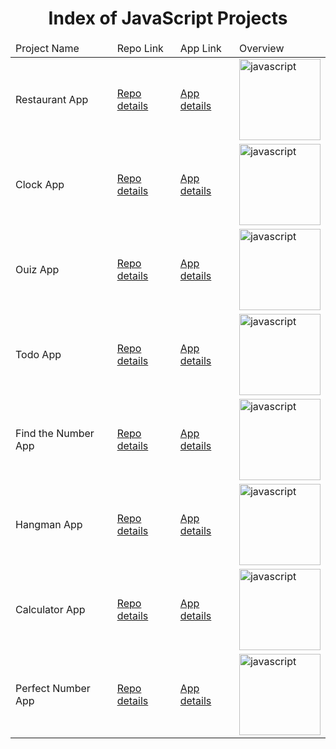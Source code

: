 <p align="center"> 
  
<h1 align="center">Index of JavaScript Projects</h1>
</p>

<table>
    <thead>
        <tr>
            <td>Project Name</td>
            <td>Repo Link</td>
            <td>App Link</td>
            <td>Overview</td>
        </tr>
    </thead>
    <tbody> <tr>
            <td>Restaurant App</td>
            <td><a href="https://github.com/Meltem-Karaagac/JS_RestaurantMenu" target="_blank">Repo details</a></td>
            <td><a href="https://meltem-karaagac.github.io/JS_RestaurantMenu/" target="_blank">App details</a></td>
            <td><img src="./IMG.png" alt="javascript" height=130></td> 
        </tr>
        <tr>
            <td>Clock App</td>
            <td><a href="https://github.com/Meltem-Karaagac/Clock_project" target="_blank">Repo details</a></td>
            <td><a href="https://meltem-karaagac.github.io/Clock_project/" target="_blank">App details</a></td>
            <td><img src="./IMG.png" alt="javascript" height=130 ></td> 
        </tr>
        <tr> 
            <td>Ouiz App</td>
            <td><a href="https://github.com/Meltem-Karaagac/Ouiz_app_javascript" target="_blank">Repo details</a></td>
            <td><a href="https://meltem-karaagac.github.io/Ouiz_app_javascript/" target="_blank">App details</a></td>
            <td><img src="./IMG.png" alt="javascript" height=130></td> 
        </tr>
        <tr>
            <td>Todo App</td>
            <td><a href=https://github.com/Meltem-Karaagac/JS_Todo_list>Repo details</a></td>
            <td><a href="https://meltem-karaagac.github.io/JS_Todo_list/" target="_blank">App details</a></td>
             <td><img src="./IMG.png" alt="javascript" height=130></td> 
        </tr>
        <tr>
            <td>Find the Number App</td>
            <td><a href="https://github.com/Meltem-Karaagac/Find_the_number" target="_blank">Repo details</a></td>
            <td><a href="https://meltem-karaagac.github.io/Find_the_number/" target="_blank">App details</a></td>
             <td><img src="./IMG.png" alt="javascript" height=130></td> 
        </tr>
        <tr>
            <td>Hangman App</td>
            <td><a href="https://github.com/Meltem-Karaagac/Hangman_project" target="_blank">Repo details</a></td>
            <td><a href="https://meltem-karaagac.github.io/Hangman_project/" target="_blank">App details</a></td>
          <td><img src="./IMG.png" alt="javascript" height=130></td> 
        </tr>
       <tr> 
            <td>Calculator App</td>
            <td><a href="https://github.com/Meltem-Karaagac/Calculator_project" target="_blank">Repo details</a></td>
            <td><a href="https://meltem-karaagac.github.io/Calculator_project/" target="_blank">App details</a></td>
            <td><img src="./IMG.png" alt="javascript" height=130></td> 
        </tr>
        <tr>
            <td>Perfect Number App</td>
            <td><a href="https://github.com/Meltem-Karaagac/Perfect_number_web" target="_blank">Repo details</a></td>
            <td><a href="https://meltem-karaagac.github.io/Perfect_number_web/" target="_blank">App details</a></td>
             <td><img src="./IMG.png" alt="javascript" height=130></td> 
        </tr>
        </tbody>
</table>

